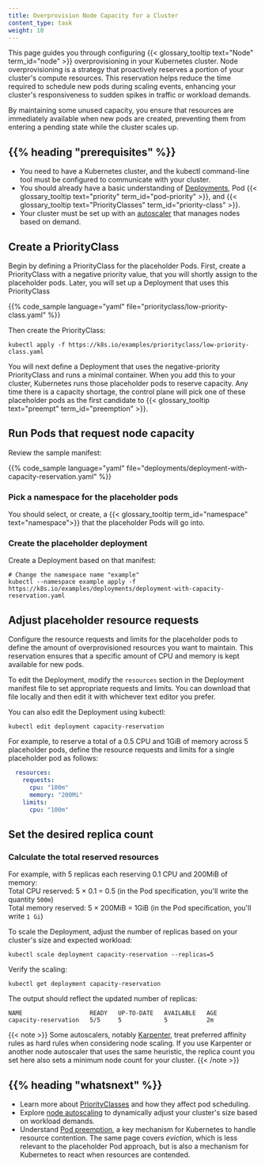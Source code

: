 ```yaml
---
title: Overprovision Node Capacity for a Cluster
content_type: task
weight: 10
---
```



<!-- overview -->

This page guides you through configuring {{< glossary_tooltip text="Node" term_id="node" >}}
overprovisioning in your Kubernetes cluster. Node overprovisioning is a strategy that proactively
reserves a portion of your cluster's compute resources. This reservation helps reduce the time
required to schedule new pods during scaling events, enhancing your cluster's responsiveness
to sudden spikes in traffic or workload demands.

By maintaining some unused capacity, you ensure that resources are immediately available when
new pods are created, preventing them from entering a pending state while the cluster scales up.

## {{% heading "prerequisites" %}}

- You need to have a Kubernetes cluster, and the kubectl command-line tool must be configured to communicate with
  your cluster.
- You should already have a basic understanding of
  [Deployments](/docs/concepts/workloads/controllers/deployment/),
  Pod {{< glossary_tooltip text="priority" term_id="pod-priority" >}},
  and {{< glossary_tooltip text="PriorityClasses" term_id="priority-class" >}}.
- Your cluster must be set up with an [autoscaler](/docs/concepts/cluster-administration/cluster-autoscaling/)
  that manages nodes based on demand.

<!-- steps -->

## Create a PriorityClass

Begin by defining a PriorityClass for the placeholder Pods. First, create a PriorityClass with a
negative priority value, that you will shortly assign to the placeholder pods.
Later, you will set up a Deployment that uses this PriorityClass

{{% code_sample language="yaml" file="priorityclass/low-priority-class.yaml" %}}

Then create the PriorityClass:

```shell
kubectl apply -f https://k8s.io/examples/priorityclass/low-priority-class.yaml
```

You will next define a Deployment that uses the negative-priority PriorityClass and runs a minimal container.
When you add this to your cluster, Kubernetes runs those placeholder pods to reserve capacity. Any time there
is a capacity shortage, the control plane will pick one of these placeholder pods as the first candidate to
{{< glossary_tooltip text="preempt" term_id="preemption" >}}.

## Run Pods that request node capacity

Review the sample manifest:

{{% code_sample language="yaml" file="deployments/deployment-with-capacity-reservation.yaml" %}}

### Pick a namespace for the placeholder pods

You should select, or create, a {{< glossary_tooltip term_id="namespace" text="namespace">}}
that the placeholder Pods will go into.

### Create the placeholder deployment

Create a Deployment based on that manifest:

```shell
# Change the namespace name "example"
kubectl --namespace example apply -f https://k8s.io/examples/deployments/deployment-with-capacity-reservation.yaml
```

## Adjust placeholder resource requests

Configure the resource requests and limits for the placeholder pods to define the amount of overprovisioned resources you want to maintain. This reservation ensures that a specific amount of CPU and memory is kept available for new pods.

To edit the Deployment, modify the `resources` section in the Deployment manifest file
to set appropriate requests and limits. You can download that file locally and then edit it
with whichever text editor you prefer.

You can also edit the Deployment using kubectl:

```shell
kubectl edit deployment capacity-reservation
```

For example, to reserve a total of a 0.5 CPU and 1GiB of memory across 5 placeholder pods,
define the resource requests and limits for a single placeholder pod as follows:

```yaml
  resources:
    requests:
      cpu: "100m"
      memory: "200Mi"
    limits:
      cpu: "100m"
```

## Set the desired replica count

### Calculate the total reserved resources

<!-- trailing whitespace in next paragraph is significant -->
For example, with 5 replicas each reserving 0.1 CPU and 200MiB of memory:  
Total CPU reserved: 5 × 0.1 = 0.5 (in the Pod specification, you'll write the quantity `500m`)  
Total memory reserved: 5 × 200MiB = 1GiB (in the Pod specification, you'll write `1 Gi`)  

To scale the Deployment, adjust the number of replicas based on your cluster's size and expected workload:

```shell
kubectl scale deployment capacity-reservation --replicas=5
```

Verify the scaling:

```shell
kubectl get deployment capacity-reservation
```

The output should reflect the updated number of replicas:

```none
NAME                   READY   UP-TO-DATE   AVAILABLE   AGE
capacity-reservation   5/5     5            5           2m
```

{{< note >}}
Some autoscalers, notably [Karpenter](/docs/concepts/cluster-administration/cluster-autoscaling/#autoscaler-karpenter),
treat preferred affinity rules as hard rules when considering node scaling.
If you use Karpenter or another node autoscaler that uses the same heuristic,
the replica count you set here  also sets a minimum node count for your cluster.
{{< /note >}}

## {{% heading "whatsnext" %}}

- Learn more about [PriorityClasses](/docs/concepts/scheduling-eviction/pod-priority-preemption/#priorityclass) and how they affect pod scheduling.
- Explore [node autoscaling](/docs/concepts/cluster-administration/cluster-autoscaling/) to dynamically adjust your cluster's size based on workload demands.
- Understand [Pod preemption](/docs/concepts/scheduling-eviction/pod-priority-preemption/), a
  key mechanism for Kubernetes to handle resource contention. The same page covers _eviction_,
  which is less relevant to the placeholder Pod approach, but is also a mechanism for Kubernetes
  to react when resources are contended.